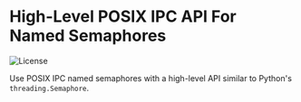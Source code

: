 # High-Level POSIX IPC API For Named Semaphores

![License](https://img.shields.io/github/license/johacks/named-semaphores)

Use POSIX IPC named semaphores with a high-level API similar to Python's `threading.Semaphore`.